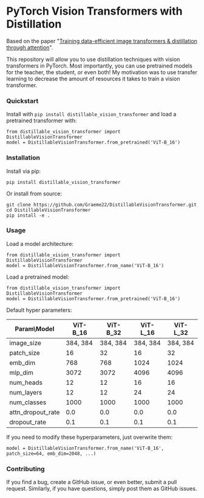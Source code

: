 # PyTorch Vision Transformers with Distillation
Based on the paper "[Training data-efficient image transformers & distillation through attention](https://arxiv.org/pdf/2012.12877.pdf)".

This repository will allow you to use distillation techniques with vision transformers in PyTorch. Most importantly, you can use pretrained models for the teacher, the student, or even both! My motivation was to use transfer learning to decrease the amount of resources it takes to train a vision transformer.

### Quickstart

Install with `pip install distillable_vision_transformer` and load a pretrained transformer with:

```
from distillable_vision_transformer import DistillableVisionTransformer
model = DistillableVisionTransformer.from_pretrained('ViT-B_16')
```

### Installation

Install via pip:

```
pip install distillable_vision_transformer
```

Or install from source:

```
git clone https://github.com/Graeme22/DistillableVisionTransformer.git
cd DistillableVisionTransformer
pip install -e .
```

### Usage

Load a model architecture:

```
from distillable_vision_transformer import DistillableVisionTransformer
model = DistillableVisionTransformer.from_name('ViT-B_16')
```

Load a pretrained model:

```
from distillable_vision_transformer import DistillableVisionTransformer
model = DistillableVisionTransformer.from_pretrained('ViT-B_16')
```

Default hyper parameters:

| Param\Model       | ViT-B_16 | ViT-B_32 | ViT-L_16 | ViT-L_32 |
| ----------------- | -------- | -------- | -------- | -------- |
| image_size        | 384, 384 | 384, 384 | 384, 384 | 384, 384 |
| patch_size        | 16       | 32       | 16       | 32       |
| emb_dim           | 768      | 768      | 1024     | 1024     |
| mlp_dim           | 3072     | 3072     | 4096     | 4096     |
| num_heads         | 12       | 12       | 16       | 16       |
| num_layers        | 12       | 12       | 24       | 24       |
| num_classes       | 1000     | 1000     | 1000     | 1000     |
| attn_dropout_rate | 0.0      | 0.0      | 0.0      | 0.0      |
| dropout_rate      | 0.1      | 0.1      | 0.1      | 0.1      |

If you need to modify these hyperparameters, just overwrite them:

```
model = DistillableVisionTransformer.from_name('ViT-B_16', patch_size=64, emb_dim=2048, ...)
```

### Contributing

If you find a bug, create a GitHub issue, or even better, submit a pull request. Similarly, if you have questions, simply post them as GitHub issues.
